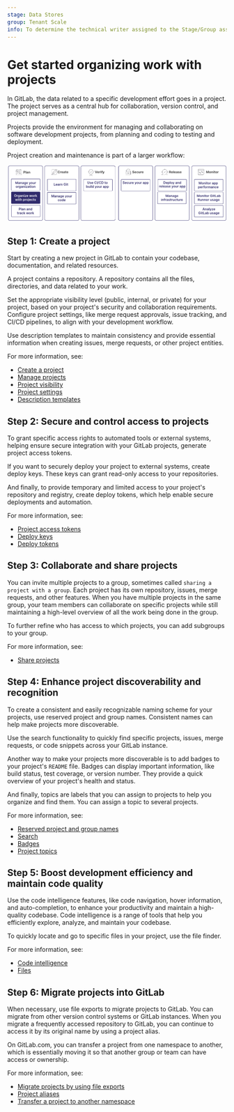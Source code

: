 ```yaml
---
stage: Data Stores
group: Tenant Scale
info: To determine the technical writer assigned to the Stage/Group associated with this page, see https://handbook.gitlab.com/handbook/product/ux/technical-writing/#assignments
---
```


# Get started organizing work with projects

In GitLab, the data related to a specific development effort goes in a project.
The project serves as a central hub for collaboration, version control, and project management.

Projects provide the environment for managing and collaborating
on software development projects, from planning and coding to testing and deployment.

Project creation and maintenance is part of a larger workflow:

![Workflow](img/get_started_projects_v16_11.png)

## Step 1: Create a project

Start by creating a new project in GitLab to contain your codebase,
documentation, and related resources.

A project contains a repository. A repository contains all the files,
directories, and data related to your work.

Set the appropriate visibility level (public, internal, or private) for your project,
based on your project's security and collaboration requirements.
Configure project settings, like merge request approvals, issue tracking,
and CI/CD pipelines, to align with your development workflow.

Use description templates to maintain consistency and provide essential information
when creating issues, merge requests, or other project entities.

For more information, see:

- [Create a project](../project/index.md)
- [Manage projects](../project/working_with_projects.md)
- [Project visibility](../public_access.md)
- [Project settings](../project/settings/index.md)
- [Description templates](../project/description_templates.md)

## Step 2: Secure and control access to projects

To grant specific access rights to automated tools or external systems,
helping ensure secure integration with your GitLab projects, generate project access tokens.

If you want to securely deploy your project to external systems,
create deploy keys. These keys can grant read-only access to your repositories.

And finally, to provide temporary and limited access to
your project's repository and registry, create deploy tokens, which
help enable secure deployments and automation.

For more information, see:

- [Project access tokens](../project/settings/project_access_tokens.md)
- [Deploy keys](../project/deploy_keys/index.md)
- [Deploy tokens](../project/deploy_tokens/index.md)

## Step 3: Collaborate and share projects

You can invite multiple projects to a group, sometimes called
`sharing a project with a group`. Each project has its own repository,
issues, merge requests, and other features.
When you have multiple projects in the same group, your team members can collaborate
on specific projects while still maintaining
a high-level overview of all the work being done in the group.

To further refine who has access to which projects, you can
add subgroups to your group.

For more information, see:

- [Share projects](../project/members/share_project_with_groups.md)

## Step 4: Enhance project discoverability and recognition

To create a consistent and easily recognizable naming scheme for your projects,
use reserved project and group names. Consistent names can help make projects
more discoverable.

Use the search functionality to quickly find specific projects,
issues, merge requests, or code snippets across your GitLab instance.

Another way to make your projects more discoverable is to add badges
to your project's `README` file. Badges can display important information,
like build status, test coverage, or version number. They provide a
quick overview of your project's health and status.

And finally, topics are labels that you can assign to projects
to help you organize and find them. You can assign a topic to several projects.

For more information, see:

- [Reserved project and group names](../reserved_names.md)
- [Search](../search/index.md)
- [Badges](../project/badges.md)
- [Project topics](../project/project_topics.md)

## Step 5: Boost development efficiency and maintain code quality

Use the code intelligence features, like code navigation,
hover information, and auto-completion, to enhance your productivity and
maintain a high-quality codebase. Code intelligence is a range of tools
that help you efficiently explore, analyze, and maintain your codebase.

To quickly locate and go to specific files in your project,
use the file finder.

For more information, see:

- [Code intelligence](../project/code_intelligence.md)
- [Files](../project/repository/files/index.md)

## Step 6: Migrate projects into GitLab

When necessary, use file exports to migrate projects to GitLab.
You can migrate from other version control systems or GitLab instances.
When you migrate a frequently accessed repository to GitLab, you can continue to
access it by its original name by using a project alias.

On GitLab.com, you can transfer a project from one namespace to another,
which is essentially moving it so that another group or team can have
access or ownership.

For more information, see:

- [Migrate projects by using file exports](../project/import/index.md)
- [Project aliases](../project/working_with_projects.md#project-aliases)
- [Transfer a project to another namespace](../project/settings/migrate_projects.md)
